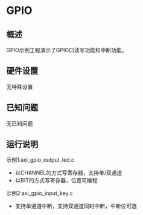 # GPIO

## 概述

GPIO示例工程演示了GPIO口读写功能和中断功能。

## 硬件设置

无特殊设置

## 已知问题

无已知问题

## 运行说明
示例1:axi_gpio_output_led.c
- 以CHANNEL的方式写寄存器，支持单/双通道
- 以BIT的方式写寄存器，位宽可编程

示例2:axi_gpio_input_key.c
- 支持单通道中断，支持双通道同时中断，中断位可选

